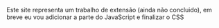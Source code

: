 Este site representa um trabalho de extensão (ainda não concluido), em breve eu vou adicionar a parte do JavaScript e finalizar o CSS
